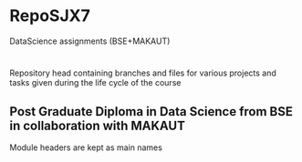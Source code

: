 # RepoSJX7
DataScience assignments (BSE+MAKAUT)
#
Repository head containing branches and files for various projects and tasks given during the life cycle of the course
## Post Graduate Diploma in Data Science from BSE in collaboration with MAKAUT 
Module headers are kept as main names 
#
